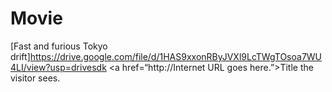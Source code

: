 # Movie
[Fast and furious Tokyo drift]https://drive.google.com/file/d/1HAS9xxonRByJVXl9LcTWgTOsoa7WU4LI/view?usp=drivesdk
<a href=“http://Internet URL goes here.”>Title the visitor sees.</a>
